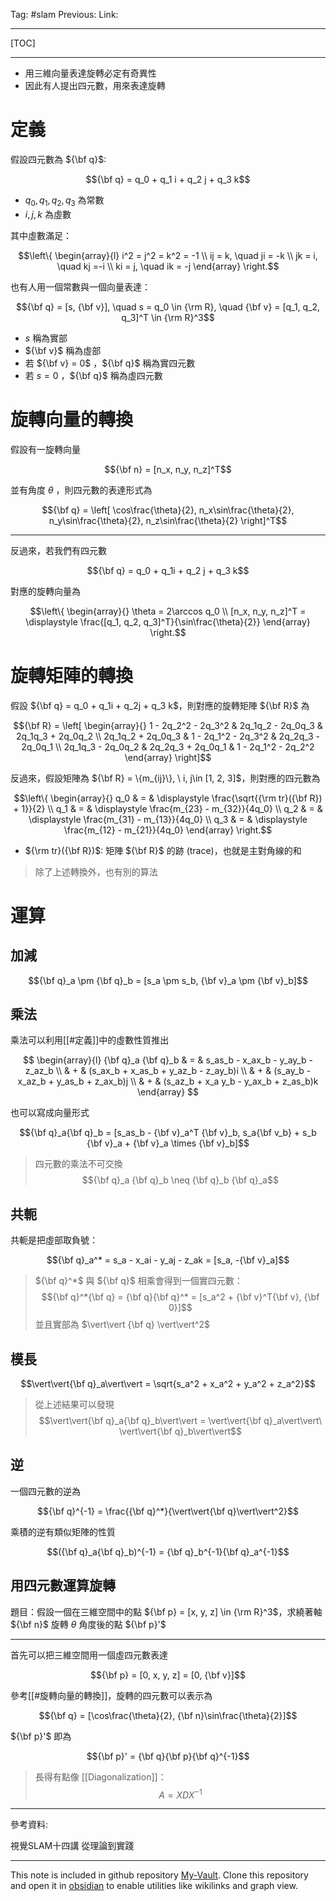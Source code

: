 Tag: #slam 
Previous: 
Link: 

---

[TOC]

---

- 用三維向量表達旋轉必定有奇異性
- 因此有人提出四元數，用來表達旋轉

# 定義

假設四元數為 ${\bf q}$:

$${\bf q} = q_0 + q_1 i + q_2 j + q_3 k$$

- $q_0, q_1, q_2, q_3$ 為常數
- $i, j, k$ 為虛數

其中虛數滿足：

$$\left\{
	\begin{array}{l}
		i^2 = j^2 = k^2 = -1 \\
		ij = k, \quad ji = -k \\
		jk = i, \quad kj =-i \\
		ki = j, \quad ik = -j
	\end{array}
\right.$$

也有人用一個常數與一個向量表達：

$${\bf q} = [s, {\bf v}], \quad s = q_0 \in {\rm R}, \quad {\bf v} = [q_1, q_2, q_3]^T \in {\rm R}^3$$

- $s$ 稱為實部
- ${\bf v}$ 稱為虛部
- 若 ${\bf v} = 0$ ，${\bf q}$ 稱為實四元數
- 若 $s = 0$ ，${\bf q}$ 稱為虛四元數

# 旋轉向量的轉換

假設有一旋轉向量

$${\bf n} = [n_x, n_y, n_z]^T$$

並有角度 $\theta$ ，則四元數的表達形式為

$${\bf q} = 
\left[
	\cos\frac{\theta}{2}, 
	n_x\sin\frac{\theta}{2},
	n_y\sin\frac{\theta}{2},
	n_z\sin\frac{\theta}{2}
\right]^T$$

---

反過來，若我們有四元數

$${\bf q} = q_0 + q_1i + q_2 j + q_3 k$$

對應的旋轉向量為

$$\left\{
	\begin{array}{}
		\theta = 2\arccos q_0 \\
		[n_x, n_y, n_z]^T = \displaystyle \frac{[q_1, q_2, q_3]^T}{\sin\frac{\theta}{2}}
	\end{array}
\right.$$

# 旋轉矩陣的轉換

假設 ${\bf q} = q_0 + q_1i + q_2j + q_3 k$，則對應的旋轉矩陣 ${\bf R}$ 為

$${\bf R} = 
\left[
	\begin{array}{}
		1 - 2q_2^2 - 2q_3^2 & 2q_1q_2 - 2q_0q_3 & 2q_1q_3 + 2q_0q_2 \\
		2q_1q_2 + 2q_0q_3 & 1 - 2q_1^2 - 2q_3^2 & 2q_2q_3 - 2q_0q_1 \\
		2q_1q_3 - 2q_0q_2 & 2q_2q_3 + 2q_0q_1 & 1 - 2q_1^2 - 2q_2^2
	\end{array}
\right]$$

反過來，假設矩陣為 ${\bf R} = \{m_{ij}\}, \ i, j\in [1, 2, 3]$，則對應的四元數為

$$\left\{
	\begin{array}{}
		q_0 & = & 
		\displaystyle
		\frac{\sqrt{{\rm tr}({\bf R}) + 1}}{2} \\
		q_1 & = & 
		\displaystyle
		\frac{m_{23} - m_{32}}{4q_0} \\
		q_2 & = & 
		\displaystyle
		\frac{m_{31} - m_{13}}{4q_0} \\
		q_3 & = &
		\displaystyle
		\frac{m_{12} - m_{21}}{4q_0}
	\end{array}
\right.$$

- ${\rm tr}({\bf R})$: 矩陣 ${\bf R}$ 的跡 (trace)，也就是主對角線的和

> 除了上述轉換外，也有別的算法

# 運算

## 加減

$${\bf q}_a \pm {\bf q}_b = [s_a \pm s_b, {\bf v}_a \pm {\bf v}_b]$$

## 乘法

乘法可以利用[[#定義]]中的虛數性質推出

$$
\begin{array}{l}
	{\bf q}_a {\bf q}_b & = & s_as_b - x_ax_b - y_ay_b - z_az_b \\
	& + & (s_ax_b + x_as_b + y_az_b - z_ay_b)i \\
	& + & (s_ay_b - x_az_b + y_as_b + z_ax_b)j \\
	& + & (s_az_b + x_a y_b - y_ax_b + z_as_b)k
\end{array}
$$

也可以寫成向量形式

$${\bf q}_a{\bf q}_b = [s_as_b - {\bf v}_a^T {\bf v}_b, s_a{\bf v_b} + s_b {\bf v}_a + {\bf v}_a \times {\bf v}_b]$$

> 四元數的乘法不可交換
> $${\bf q}_a {\bf q}_b \neq {\bf q}_b {\bf q}_a$$

## 共軛

共軛是把虛部取負號：

$${\bf q}_a^* = s_a - x_ai - y_aj - z_ak = [s_a, -{\bf v}_a]$$

> ${\bf q}^*$ 與 ${\bf q}$ 相乘會得到一個實四元數：
> $${\bf q}^*{\bf q} = {\bf q}{\bf q}^* = [s_a^2 + {\bf v}^T{\bf v}, {\bf 0}]$$
> 並且實部為 $\vert\vert {\bf q} \vert\vert^2$

## 模長

$$\vert\vert{\bf q}_a\vert\vert = \sqrt{s_a^2 + x_a^2 + y_a^2 + z_a^2}$$

> 從上述結果可以發現
> $$\vert\vert{\bf q}_a{\bf q}_b\vert\vert = \vert\vert{\bf q}_a\vert\vert\ \vert\vert{\bf q}_b\vert\vert$$

## 逆

一個四元數的逆為

$${\bf q}^{-1} = \frac{{\bf q}^*}{\vert\vert{\bf q}\vert\vert^2}$$

乘積的逆有類似矩陣的性質

$$({\bf q}_a{\bf q}_b)^{-1} = {\bf q}_b^{-1}{\bf q}_a^{-1}$$

## 用四元數運算旋轉

題目：假設一個在三維空間中的點 ${\bf p} = [x, y, z] \in {\rm R}^3$，求繞著軸 ${\bf n}$ 旋轉 $\theta$ 角度後的點 ${\bf p}'$

---

首先可以把三維空間用一個虛四元數表達

$${\bf p} = [0, x, y, z] = [0, {\bf v}]$$

參考[[#旋轉向量的轉換]]，旋轉的四元數可以表示為

$${\bf q} = [\cos\frac{\theta}{2}, {\bf n}\sin\frac{\theta}{2}]$$

${\bf p}'$ 即為

$${\bf p}' = {\bf q}{\bf p}{\bf q}^{-1}$$

> 長得有點像 [[Diagonalization]]：
> $$A = XDX^{-1}$$

---

參考資料:

視覺SLAM十四講 從理論到實踐

---

This note is included in github repository [My-Vault](https://github.com/LittleD3092/My-Vault.git). Clone this repository and open it in [obsidian](https://obsidian.md/) to enable utilities like wikilinks and graph view.